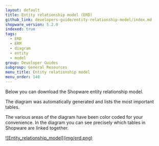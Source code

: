 ```yaml
---
layout: default
title: Entity relationship model (ERD)
github_link: developers-guide/entity-relationship-model/index.md
shopware_version: 5.2.0
indexed: true
tags:
  - ERD
  - ERM
  - diagram
  - entity
  - model
group: Developer Guides
subgroup: General Resources
menu_title: Entity relationship model
menu_order: 140
---
```


Below you can download the Shopware entity relationship model. 

The diagram was automatically generated and lists the most important tables.

The various areas of the diagram have been color coded for your convenience. 
In the diagram you can see precisely which tables in Shopware are linked together.

<a href="{{ site.url }}/assets/pdf/erd.pdf" target="_blank">
    ![Entity_relationship_model](img/erd.png)
</a>


